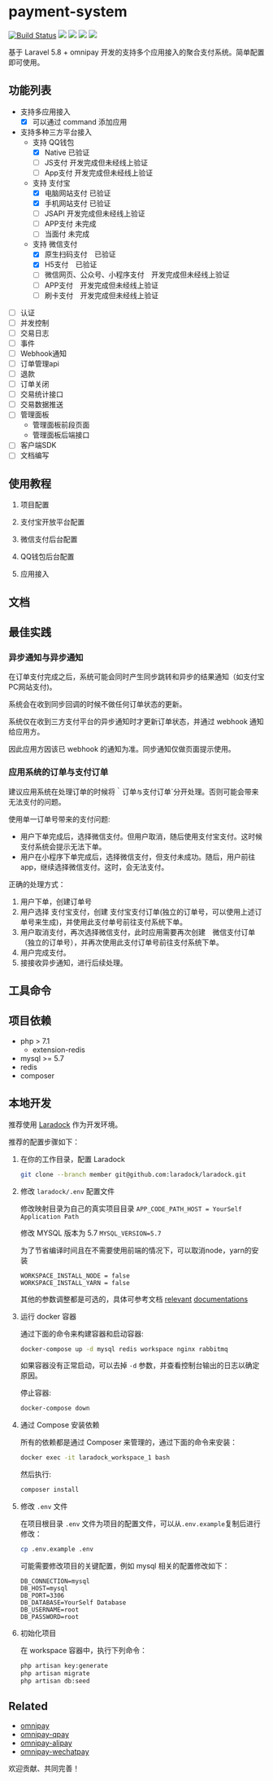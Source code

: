 # payment-system

[![Build Status](https://travis-ci.com/cmzz/payment-system.svg?branch=master)](https://travis-ci.com/cmzz/payment-system)
![](https://img.shields.io/swagger/valid/2.0/https/raw.githubusercontent.com/OAI/OpenAPI-Specification/master/examples/v2.0/json/petstore-expanded.json.svg)
![](https://img.shields.io/badge/php-7.2-blue.svg)
![](https://img.shields.io/badge/mysql-%3E%3D5.7-blue.svg)
![](https://img.shields.io/badge/laravel-5.8-blue.svg)

基于 Laravel 5.8 + omnipay 开发的支持多个应用接入的聚合支付系统。简单配置即可使用。

## 功能列表

- 支持多应用接入
    - [x] 可以通过 command 添加应用
- 支持多种三方平台接入
    - 支持 QQ钱包
        - [x] Native 已验证
        - [ ] JS支付 开发完成但未经线上验证
        - [ ] App支付 开发完成但未经线上验证
    - 支持 支付宝
        - [x] 电脑网站支付 已验证
        - [x] 手机网站支付 已验证
        - [ ] JSAPI 开发完成但未经线上验证
        - [ ] APP支付 未完成
        - [ ] 当面付 未完成
    - 支持 微信支付
        - [x] 原生扫码支付　已验证
        - [x] H5支付　已验证
        - [ ] 微信网页、公众号、小程序支付　开发完成但未经线上验证
        - [ ] APP支付　开发完成但未经线上验证
        - [ ] 刷卡支付　开发完成但未经线上验证
- [ ] 认证
- [ ] 并发控制
- [ ] 交易日志
- [ ] 事件
- [ ] Webhook通知
- [ ] 订单管理api
- [ ] 退款
- [ ] 订单关闭
- [ ] 交易统计接口
- [ ] 交易数据推送
- [ ] 管理面板
    - 管理面板前段页面
    - 管理面板后端接口
- [ ] 客户端SDK
- [ ] 文档编写

## 使用教程
1. 项目配置

2. 支付宝开放平台配置

3. 微信支付后台配置

4. QQ钱包后台配置

5. 应用接入

## 文档


## 最佳实践

### 异步通知与异步通知

在订单支付完成之后，系统可能会同时产生同步跳转和异步的结果通知（如支付宝 PC网站支付)。

系统会在收到同步回调的时候不做任何订单状态的更新。

系统仅在收到三方支付平台的异步通知时才更新订单状态，并通过 webhook 通知给应用方。

因此应用方因该已 webhook 的通知为准。同步通知仅做页面提示使用。

### 应用系统的订单与支付订单

建议应用系统在处理订单的时候将｀订单`与`支付订单`分开处理。否则可能会带来无法支付的问题。

使用单一订单号带来的支付问题:

- 用户下单完成后，选择微信支付。但用户取消，随后使用支付宝支付。这时候支付系统会提示无法下单。
- 用户在小程序下单完成后，选择微信支付，但支付未成功。随后，用户前往app，继续选择微信支付。这时，会无法支付。

正确的处理方式：

1. 用户下单，创建订单号
2. 用户选择 支付宝支付，创建 支付宝支付订单(独立的订单号，可以使用上述订单号来生成)，并使用此支付单号前往支付系统下单。
3. 用户取消支付，再次选择微信支付，此时应用需要再次创建　微信支付订单（独立的订单号），并再次使用此支付订单号前往支付系统下单。
4. 用户完成支付。
5. 接接收异步通知，进行后续处理。
    

## 工具命令


## 项目依赖
- php > 7.1
    - extension-redis
- mysql >= 5.7
- redis
- composer 

## 本地开发

推荐使用 [Laradock](https://github.com/laradock/laradock) 作为开发环境。

推荐的配置步骤如下：

1. 在你的工作目录，配置 Laradock
    ```bash
    git clone --branch member git@github.com:laradock/laradock.git
    ```

2. 修改 `laradock/.env` 配置文件

    修改映射目录为自己的真实项目目录 `APP_CODE_PATH_HOST = YourSelf Application Path`
    
    修改 MYSQL 版本为 5.7 `MYSQL_VERSION=5.7`
    
    为了节省编译时间且在不需要使用前端的情况下，可以取消node，yarn的安装
    
    ```
    WORKSPACE_INSTALL_NODE = false
    WORKSPACE_INSTALL_YARN = false
    ```
    
    其他的参数调整都是可选的，具体可参考文档 [relevant](https://docs.docker.com/compose/compose-file/compose-file-v2/) [documentations](http://laradock.io/documentation/) 

3. 运行 docker 容器
    
    通过下面的命令来构建容器和启动容器:
    
    ```bash
    docker-compose up -d mysql redis workspace nginx rabbitmq
    ```
    
    如果容器没有正常启动，可以去掉 `-d` 参数，并查看控制台输出的日志以确定原因。
     
    停止容器: 
    ```bash
    docker-compose down
    ```

4. 通过 Compose 安装依赖
    
    所有的依赖都是通过 Composer 来管理的，通过下面的命令来安装：
    
    ```bash
    docker exec -it laradock_workspace_1 bash
    ```
    
    然后执行:
    
    ```bash
    composer install
    ```

5. 修改 `.env` 文件
    
    在项目根目录 `.env` 文件为项目的配置文件，可以从`.env.example`复制后进行修改：
    
    ```bash
    cp .env.example .env
    ```
    
    可能需要修改项目的关键配置，例如 mysql 相关的配置修改如下：
    
    ``` 
    DB_CONNECTION=mysql
    DB_HOST=mysql
    DB_PORT=3306
    DB_DATABASE=YourSelf Database
    DB_USERNAME=root
    DB_PASSWORD=root
    ```

6. 初始化项目
    
    在 workspace 容器中，执行下列命令：
    
    ```bash
    php artisan key:generate
    php artisan migrate
    php artisan db:seed
    ```

## Related

- [omnipay](https://github.com/thephpleague/omnipay)
- [omnipay-qpay](https://github.com/kuangjy2/omnipay-qpay)
- [omnipay-alipay](https://github.com/lokielse/omnipay-alipay)
- [omnipay-wechatpay](https://github.com/lokielse/omnipay-wechatpay)


欢迎贡献、共同完善！
